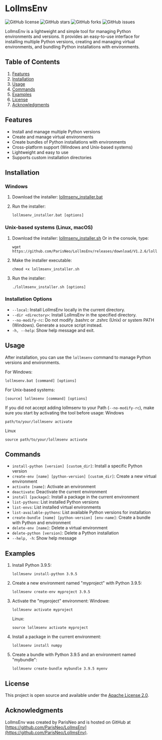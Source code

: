 # LollmsEnv

![GitHub license](https://img.shields.io/github/license/ParisNeo/LollmsEnv)
![GitHub stars](https://img.shields.io/github/stars/ParisNeo/LollmsEnv)
![GitHub forks](https://img.shields.io/github/forks/ParisNeo/LollmsEnv)
![GitHub issues](https://img.shields.io/github/issues/ParisNeo/LollmsEnv)

LollmsEnv is a lightweight and simple tool for managing Python environments and versions. It provides an easy-to-use interface for installing multiple Python versions, creating and managing virtual environments, and bundling Python installations with environments.

## Table of Contents

1. [Features](#features)
2. [Installation](#installation)
3. [Usage](#usage)
4. [Commands](#commands)
5. [Examples](#examples)
6. [License](#license)
7. [Acknowledgments](#acknowledgments)

## Features

- Install and manage multiple Python versions
- Create and manage virtual environments
- Create bundles of Python installations with environments
- Cross-platform support (Windows and Unix-based systems)
- Lightweight and easy to use
- Supports custom installation directories

## Installation

### Windows

1. Download the installer:
   [lollmsenv_installer.bat](https://github.com/ParisNeo/LollmsEnv/releases/download/V1.2.6/lollmsenv_installer.bat)

2. Run the installer:
   ```
   lollmsenv_installer.bat [options]
   ```

### Unix-based systems (Linux, macOS)

1. Download the installer:
   [lollmsenv_installer.sh](https://github.com/ParisNeo/LollmsEnv/releases/download/V1.2.6/lollmsenv_installer.sh)
   Or in the console, type:
   ```
   wget https://github.com/ParisNeo/LollmsEnv/releases/download/V1.2.6/lollmsenv_installer.sh
   ```

3. Make the installer executable:
   ```
   chmod +x lollmsenv_installer.sh
   ```

4. Run the installer:
   ```
   ./lollmsenv_installer.sh [options]
   ```

### Installation Options

- `--local`: Install LollmsEnv locally in the current directory.
- `--dir <directory>`: Install LollmsEnv in the specified directory.
- `--no-modify-rc`: Do not modify .bashrc or .zshrc (Unix) or system PATH (Windows). Generate a source script instead.
- `-h, --help`: Show help message and exit.

## Usage

After installation, you can use the `lollmsenv` command to manage Python versions and environments.

For Windows:
```
lollmsenv.bat [command] [options]
```

For Unix-based systems:
```
[source] lollmsenv [command] [options]
```

If you did not accept adding lollmsenv to your Path (`--no-modify-rc`), make sure you start by activating the tool before usage:
Windows
```
path/to/your/lollmsenv activate
```

Linux
```
source path/to/your/lollmsenv activate 
```

## Commands

- `install-python [version] [custom_dir]`: Install a specific Python version
- `create-env [name] [python-version] [custom_dir]`: Create a new virtual environment
- `activate [name]`: Activate an environment
- `deactivate`: Deactivate the current environment
- `install [package]`: Install a package in the current environment
- `list-pythons`: List installed Python versions
- `list-envs`: List installed virtual environments
- `list-available-pythons`: List available Python versions for installation
- `create-bundle [name] [python-version] [env-name]`: Create a bundle with Python and environment
- `delete-env [name]`: Delete a virtual environment
- `delete-python [version]`: Delete a Python installation
- `--help, -h`: Show help message

## Examples

1. Install Python 3.9.5:
   ```
   lollmsenv install-python 3.9.5
   ```

2. Create a new environment named "myproject" with Python 3.9.5:
   ```
   lollmsenv create-env myproject 3.9.5
   ```

3. Activate the "myproject" environment:
   Windowe:
   ```
   lollmsenv activate myproject
   ```
   Linux:
   ```
   source lollmsenv activate myproject
   ```

5. Install a package in the current environment:
   ```
   lollmsenv install numpy
   ```

6. Create a bundle with Python 3.9.5 and an environment named "mybundle":
   ```
   lollmsenv create-bundle mybundle 3.9.5 myenv
   ```

## License

This project is open source and available under the [Apache License 2.0](https://www.apache.org/licenses/LICENSE-2.0).

## Acknowledgments

LollmsEnv was created by ParisNeo and is hosted on GitHub at [https://github.com/ParisNeo/LollmsEnv](https://github.com/ParisNeo/LollmsEnv).
